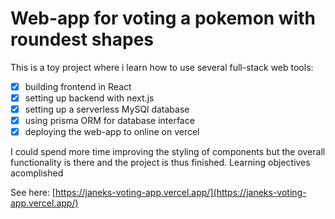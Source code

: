 # Web-app for voting a pokemon with roundest shapes

This is a toy project where i learn how to use several full-stack web tools:

- [x] building frontend in React
- [x] setting up backend with next.js
- [x] setting up a serverless MySQl database
- [x] using prisma ORM for database interface
- [x] deploying the web-app to online on vercel

I could spend more time improving the styling of components but the overall functionality is there and the project is thus finished. Learning objectives acomplished

See here:
[https://janeks-voting-app.vercel.app/](https://janeks-voting-app.vercel.app/)

